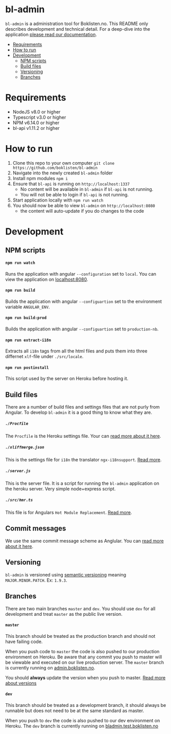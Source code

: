 # bl-admin

`bl-admin` is a administration tool for Boklisten.no. This README only
describes development and technical detail. For a deep-dive into the
application [please read our
documentation](https://github.com/boklisten/bl-doc/blob/master/bl-admin/summary.md).

-   [Requirements](#requirements)
-   [How to run](#how-to-run)
-   [Development](#development)
    -   [NPM scripts](#npm-scripts)
    -   [Build files](#build-files)
    -   [Versioning](#versioning)
    -   [Branches](#branches)

# Requirements

-   NodeJS v8.0 or higher
-   Typescript v3.0 or higher
-   NPM v6.14.0 or higher
-   bl-api v1.11.2 or higher

# How to run

1. Clone this repo to your own computer `git clone https://github.com/boklisten/bl-admin`
2. Navigate into the newly created `bl-admin` folder
3. Install npm modules `npm i`
4. Ensure that `bl-api` is running on `http://localhost:1337`
    - No content will be available in `bl-admin` if `bl-api` is not running.
    - You will not be able to login if `bl-api` is not running.
5. Start application locally with `npm run watch`
6. You should now be able to view `bl-admin` on `http://localhost:8080`
    - the content will auto-update if you do changes to the code

# Development

## NPM scripts

#### `npm run watch`

Runs the application with angular `--configuration` set to `local`. You can
view the application on [localhost:8080](http://localhost:8080).

#### `npm run build`

Builds the application with angular `--configuartion` set to the environment variable `ANGULAR_ENV`.

#### `npm run build:prod`

Builds the application with angular `--configuartion` set to `production-nb`.

#### `npm run extract-i18n`

Extracts all `i18n` tags from all the html files and puts them into three
differnet `xlf`-file under `./src/locale`.

#### `npm run postinstall`

This script used by the server on Heroku before hosting it.

## Build files

There are a number of build files and settings files that are not purly from
Angular. To develop `bl-admin` it is a good thing to know what they are.

##### `./Procfile`

The `Procfile` is the Heroku settings file. Your can [read
more about it here](https://devcenter.heroku.com/articles/procfile).

##### `./xliffmerge.json`

This is the settings file for `i18n` the translator `ngx-i18nsupport`. [Read
more](https://www.npmjs.com/package/ngx-i18nsupport).

##### `./server.js`

This is the server file. It is a script for running the `bl-admin` application
on the heroku server. Very simple node+express script.

##### `./src/hmr.ts`

This file is for Angulars `Hot Module Replacement`. [Read
more](https://codinglatte.com/posts/angular/enabling-hot-module-replacement-angular-6/).

## Commit messages

We use the same commit message scheme as Anglular. You can [read more about it
here](https://github.com/angular/angular/blob/master/CONTRIBUTING.md).

## Versioning

`bl-admin` is versioned using [semantic
versioning](https://en.wikipedia.org/wiki/Software_versioning) meaning
`MAJOR.MINOR.PATCH`. Ex: `1.9.3`.

## Branches

There are two main branches `master` and `dev`. You should use `dev` for all
development and treat `master` as the public live version.

#### `master`

This branch should be treated as the production branch and should not have
failing code.

When you push code to `master` the code is also pushed to our production
environment on Heroku. Be aware that any commit you push to master will be
viewable and executed on our live production server. The `master` branch is
currently running on [admin.boklisten.no](https://admin.boklisten.no).

You should **always** update the version when you push to master. [Read more
about versions](#versoning)

#### `dev`

This branch should be treated as a development branch, it should always be
runnable but does not need to be at the same standard as master.

When you push to `dev` the code is also pushed to our dev environment on
Heroku. The `dev` branch is currently running on
[bladmin.test.boklisten.no](http://bladmin.test.boklisten.no)
